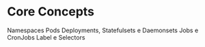 # Core Concepts

Namespaces
Pods
Deployments, Statefulsets e Daemonsets
Jobs e CronJobs
Label e Selectors
